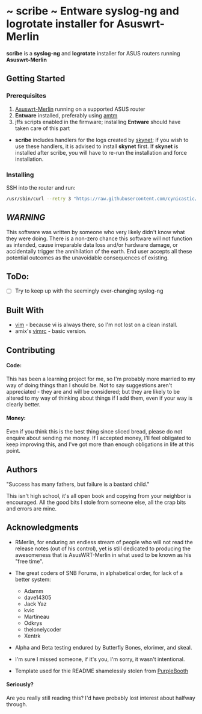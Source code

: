 # ~ scribe ~ Entware syslog-ng and logrotate installer for Asuswrt-Merlin

**scribe** is a **syslog-ng** and **logrotate** installer for ASUS routers running **Asuswrt-Merlin**

## Getting Started

### Prerequisites

1. [Asuswrt-Merlin](https://asuswrt.lostrealm.ca/ "Pure Freaking Magic") running on a supported ASUS router
2. **Entware** installed, preferably using [amtm](https://github.com/decoderman/amtm "amtm")
3. jffs scripts enabled in the firmware; installing **Entware** should have taken care of this part

* **scribe** includes handlers for the logs created by [skynet](https://github.com/Adamm00/IPSet_ASUS "skynet"); if you wish to use these handlers, it is advised to install **skynet** first.  If **skynet** is installed after scribe, you will have to re-run the installation and force installation.

### Installing

SSH into the router and run:
```bash
/usr/sbin/curl --retry 3 "https://raw.githubusercontent.com/cynicastic/scribe/master/scribe" -o "/jffs/scripts/scribe" && chmod 0755 /jffs/scripts/scribe && /jffs/scripts/scribe install
```

## *WARNING*

This software was written by someone who very likely didn't know what they were doing.  There is a non-zero chance this software will not function as intended, cause irreparable data loss and/or hardware damage, or accidentally trigger the annihilation of the earth.  End user accepts all these potential outcomes as the unavoidable consequences of existing.

## ToDo:

- [ ] Try to keep up with the seemingly ever-changing syslog-ng

## Built With

* [vim](https://www.vim.org/ "definitely NOT emacs") - because vi is always there, so I'm not lost on a clean install.
* amix's [vimrc](https://github.com/amix/vimrc) - basic version.

## Contributing

#### Code:
This has been a learning project for me, so I'm probably more married to my way of doing things than I should be.  Not to say suggestions aren't appreciated - they are and will be considered; but they are likely to be altered to my way of thinking about things if I add them, even if your way is clearly better.

#### Money:
Even if you think this is the best thing since sliced bread, please do not enquire about sending me money.  If I accepted money, I'll feel obligated to keep improving this, and I've got more than enough obligations in life at this point.  

## Authors

"Success has many fathers, but failure is a bastard child."

This isn't high school, it's all open book and copying from your neighbor is encouraged.  All the good bits I stole from someone else, all the crap bits and errors are mine.

## Acknowledgments

* RMerlin, for enduring an endless stream of people who will not read the release notes (out of his control), yet is still dedicated to producing the awesomeness that is AsusWRT-Merlin in what used to be known as his "free time".
* The great coders of SNB Forums, in alphabetical order, for lack of a better system:
    * Adamm
    * dave14305
    * Jack Yaz
    * kvic
    * Martineau
    * Odkrys
    * thelonelycoder
    * Xentrk

* Alpha and Beta testing endured by Butterfly Bones, elorimer, and skeal.

* I'm sure I missed someone, if it's you, I'm sorry, it wasn't intentional.  

* Template used for thie README shamelessly stolen from [PurpleBooth](https://gist.github.com/PurpleBooth/109311bb0361f32d87a2 "don't reinvent the wheel")

#### Seriously?
Are you really still reading this?  I'd have probably lost interest about halfway through.
